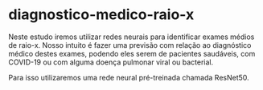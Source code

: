# diagnostico-medico-raio-x

Neste estudo iremos utilizar redes neurais para identificar exames médios de raio-x. Nosso intuito é fazer uma previsão com relação ao diagnóstico médico destes exames, podendo eles serem de pacientes saudáveis, com COVID-19 ou com alguma doença pulmonar viral ou bacterial.

Para isso utilizaremos uma rede neural pré-treinada chamada ResNet50.
